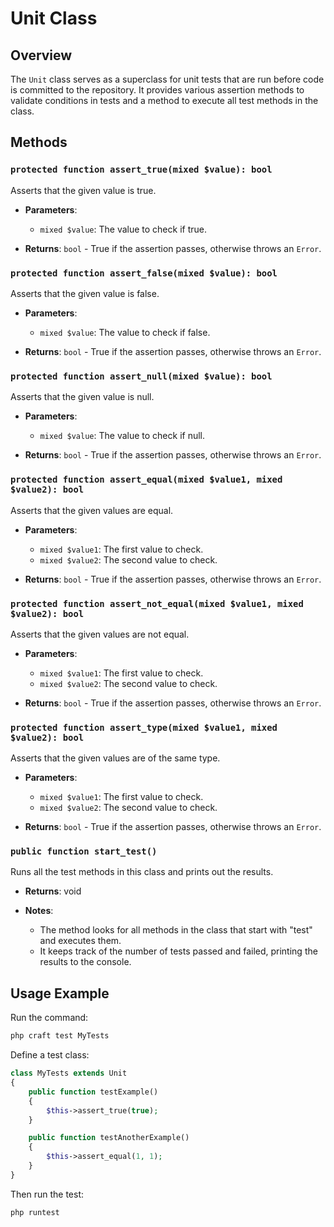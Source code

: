 # Unit Class

## Overview
The `Unit` class serves as a superclass for unit tests that are run before code is committed to the repository. It provides various assertion methods to validate conditions in tests and a method to execute all test methods in the class.

## Methods

### `protected function assert_true(mixed $value): bool`

Asserts that the given value is true.

- **Parameters**:
  - `mixed $value`: The value to check if true.

- **Returns**: `bool` - True if the assertion passes, otherwise throws an `Error`.

### `protected function assert_false(mixed $value): bool`

Asserts that the given value is false.

- **Parameters**:
  - `mixed $value`: The value to check if false.

- **Returns**: `bool` - True if the assertion passes, otherwise throws an `Error`.

### `protected function assert_null(mixed $value): bool`

Asserts that the given value is null.

- **Parameters**:
  - `mixed $value`: The value to check if null.

- **Returns**: `bool` - True if the assertion passes, otherwise throws an `Error`.

### `protected function assert_equal(mixed $value1, mixed $value2): bool`

Asserts that the given values are equal.

- **Parameters**:
  - `mixed $value1`: The first value to check.
  - `mixed $value2`: The second value to check.

- **Returns**: `bool` - True if the assertion passes, otherwise throws an `Error`.

### `protected function assert_not_equal(mixed $value1, mixed $value2): bool`

Asserts that the given values are not equal.

- **Parameters**:
  - `mixed $value1`: The first value to check.
  - `mixed $value2`: The second value to check.

- **Returns**: `bool` - True if the assertion passes, otherwise throws an `Error`.

### `protected function assert_type(mixed $value1, mixed $value2): bool`

Asserts that the given values are of the same type.

- **Parameters**:
  - `mixed $value1`: The first value to check.
  - `mixed $value2`: The second value to check.

- **Returns**: `bool` - True if the assertion passes, otherwise throws an `Error`.

### `public function start_test()`

Runs all the test methods in this class and prints out the results.

- **Returns**: void

- **Notes**: 
  - The method looks for all methods in the class that start with "test" and executes them.
  - It keeps track of the number of tests passed and failed, printing the results to the console.

## Usage Example

Run the command:
```bash
php craft test MyTests
```
Define a test class:

```php
class MyTests extends Unit
{
    public function testExample()
    {
        $this->assert_true(true);
    }

    public function testAnotherExample()
    {
        $this->assert_equal(1, 1);
    }
}
```

Then run the test:

```bash
php runtest
```
